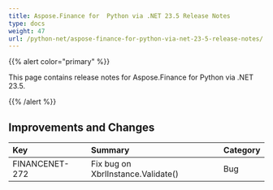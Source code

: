 ```yaml
---
title: Aspose.Finance for  Python via .NET 23.5 Release Notes
type: docs
weight: 47
url: /python-net/aspose-finance-for-python-via-net-23-5-release-notes/
---
```


{{% alert color="primary" %}}

This page contains release notes for Aspose.Finance for Python via .NET 23.5.


{{% /alert %}}

## **Improvements and Changes**

|**Key**|**Summary**|**Category**|
| :- | :- | :- |
|FINANCENET-272|Fix bug on XbrlInstance.Validate()|Bug|


